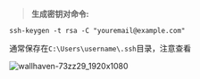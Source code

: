 > **生成密钥对命令:**

```
ssh-keygen -t rsa -C "youremail@example.com"
```

通常保存在`C:\Users\username\.ssh`目录，注意查看









![wallhaven-73zz29_1920x1080](https://cdn.jsdeliver.net/gh/akui777/image/img777wallhaven-73zz29_1920x1080.png)



















